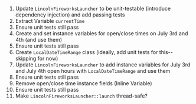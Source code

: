 1. Update `LincolnFireworksLauncher` to be unit-testable (introduce dependency injection) and add passing tests
2. Extract Variable `currentTime`
3. Ensure unit tests still pass
4. Create and set instance variables for open/close times on July 3rd and 4th (and use them)
5. Ensure unit tests still pass
6. Create `LocalDateTimeRange` class (ideally, add unit tests for this--skipping for now)
7. Update `LincolnFireworksLauncher` to add instance variables for July 3rd and July 4th open hours with `LocalDateTimeRange` and use them
8. Ensure unit tests still pass
9. Remove open/close time instance fields (Inline Variable)
10. Ensure unit tests still pass
11. Make `LincolnFireworksLauncher::launch` thread-safe?